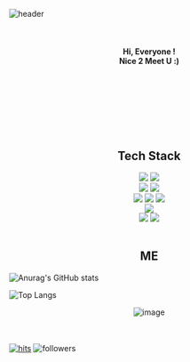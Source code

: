 
![header](https://capsule-render.vercel.app/api?type=wave&color=fdf7ef&height=100&section=header&text=Eunyoung%20Ko&animation=fadeIn&&fontColor=968d81&fontSize=50&fontAlign=75&fontAlignY=60)



<br/>



 

<div align=center> 
<h4> Hi, Everyone !<br/>
Nice 2 Meet U :)</h4></div>
<br/>
<br/>
<br/>
<br/>
<br/>
<br/>
<div align=center>

## <b>Tech Stack</b> 






<img src="https://img.shields.io/badge/Python-3766AB?style=flat-square&logo=Python&logoColor=white"/>
<img src="https://img.shields.io/badge/R-276DC3?style=flat-square&logo=R&logoColor=white"/>
<br>
<img src="https://img.shields.io/badge/Oracle-F80000?style=flat-square&logo=Oracle&logoColor=white"/>
<img src="https://img.shields.io/badge/MariaDB-003545?style=flat-square&logo=MariaDB&logoColor=white"/>
<br>
<img src="https://img.shields.io/badge/HTML-E34F26?style=flat-square&logo=HTML5&logoColor=white"/>  
<img src="https://img.shields.io/badge/CSS-1572B6?style=flat-square&logo=CSS3&logoColor=white"/>  
<img src="https://img.shields.io/badge/JavaScript-F7DF1E?style=flat-square&logo=JavaScript&logoColor=white"/>  
<br>
<img src="https://img.shields.io/badge/Django-092E20?style=flat-square&logo=Django&logoColor=white"/>  
<br>
<img src="https://img.shields.io/badge/Jupyter-F37626?style=flat-square&logo=Jupyter&logoColor=white"/>
<img src="https://img.shields.io/badge/Visual Studio Code-007ACC?style=flat-square&logo=Visual Studio Code&logoColor=white"/>  
<br/>
<br/>

## <b>ME</b>

</div>




![Anurag's GitHub stats](https://github-readme-stats.vercel.app/api?username=iameun02&show_icons=true&theme=rose_pine)

![Top Langs](https://github-readme-stats.vercel.app/api/top-langs/?username=iameun02&layout=compact&theme=tokyonight&style="height:180px")

<div align=center>

![image](https://img.shields.io/badge/mac%20os-000000?style=for-the-badge&logo=apple&logoColor=white)</div>
<br/>
<br/>
[![hits](https://hits.seeyoufarm.com/api/count/incr/badge.svg?url=https%3A%2F%2Fgithub.com%2Fiameun02&count_bg=%237A7A7A&title_bg=%23FFADCC&icon=reverbnation.svg&icon_color=%23FF0000&title=hits&edge_flat=false)](https://hits.seeyoufarm.com)
![followers](https://img.shields.io/github/followers/iameun02?style=social)